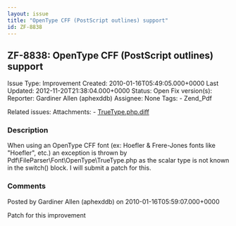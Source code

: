 ```yaml
---
layout: issue
title: "OpenType CFF (PostScript outlines) support"
id: ZF-8838
---
```


ZF-8838: OpenType CFF (PostScript outlines) support
---------------------------------------------------

 Issue Type: Improvement Created: 2010-01-16T05:49:05.000+0000 Last Updated: 2012-11-20T21:38:04.000+0000 Status: Open Fix version(s): 
 Reporter:  Gardiner Allen (aphexddb)  Assignee:  None  Tags: - Zend\_Pdf
 
 Related issues: 
 Attachments: - [TrueType.php.diff](/issues/secure/attachment/12635/TrueType.php.diff)
 
### Description

When using an OpenType CFF font (ex: Hoefler & Frere-Jones fonts like "Hoefler", etc.) an exception is thrown by Pdf\\FileParser\\Font\\OpenType\\TrueType.php as the scalar type is not known in the switch() block. I will submit a patch for this.

 

 

### Comments

Posted by Gardiner Allen (aphexddb) on 2010-01-16T05:59:07.000+0000

Patch for this improvement

 

 